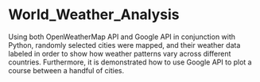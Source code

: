 # World_Weather_Analysis

Using both OpenWeatherMap API and Google API in conjunction with Python, randomly selected cities were mapped, and their weather data labeled in order to show how weather patterns vary across different countries. Furthermore, it is demonstrated how to use Google API to plot a course between a handful of cities.
